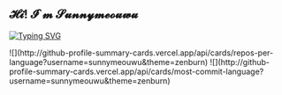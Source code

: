 𝓗𝓲! 𝓘`𝓶 𝓢𝓾𝓷𝓷𝔂𝓶𝓮𝓸𝓾𝔀𝓾
---
<a href="https://git.io/typing-svg"><img src="https://readme-typing-svg.herokuapp.com?font=Fira+Code&pause=1000&color=EBCDF7&random=false&width=435&lines=Languages+and+tools%3A" alt="Typing SVG" /></a>
<div>
![](http://github-profile-summary-cards.vercel.app/api/cards/repos-per-language?username=sunnymeouwu&theme=zenburn)
![](http://github-profile-summary-cards.vercel.app/api/cards/most-commit-language?username=sunnymeouwu&theme=zenburn)
</div>
